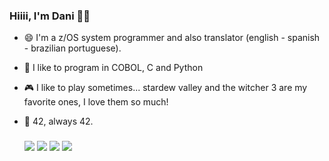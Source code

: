 ### Hiiii, I'm Dani 👩‍💻

- 😄 I'm a z/OS system programmer and also translator (english - spanish - brazilian portuguese). 
- 🌱 I like to program in COBOL, C and Python
- 🎮 I like to play sometimes... stardew valley and the witcher 3 are my favorite ones, I love them so much!
- 👾 42, always 42. 
  
  ###
  <div>
    <a href = "https://instagram.com/starlight42_" target = "_blank"><img src = "https://img.shields.io/badge/-Instagram-%23E4405F?style=for-the-badge&logo=instagram&logoColor=white" target = "_blank"></a>
    <a href = "mailto:daniela.matus@hotmail.com"><img src = "https://img.shields.io/badge/-Gmail-%23333?style=for-the-badge&logo=gmail&logoColor=white" target = "_blank"></a>
    <a href = "https://www.linkedin.com/in/daniela-matus-4974268a/" target = "_blank"><img src = "https://img.shields.io/badge/-LinkedIn-%230077B5?style=for-the-badge&logo=linkedin&logoColor=white" target = "_blank"></a>
    <a href = "https://t.me/vserion"><img src="https://img.shields.io/badge/Telegram-2CA5E0?style=for-the-badge&logo=telegram&logoColor=white" target = "_blank"></a>
  </div>

